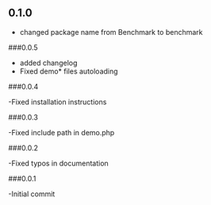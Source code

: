 ## 0.1.0

 - changed package name from Benchmark to benchmark

###0.0.5

- added changelog
- Fixed demo* files autoloading

###0.0.4           

-Fixed installation instructions

###0.0.3           

-Fixed include path in demo.php

###0.0.2           

-Fixed typos in documentation

###0.0.1           

-Initial commit



